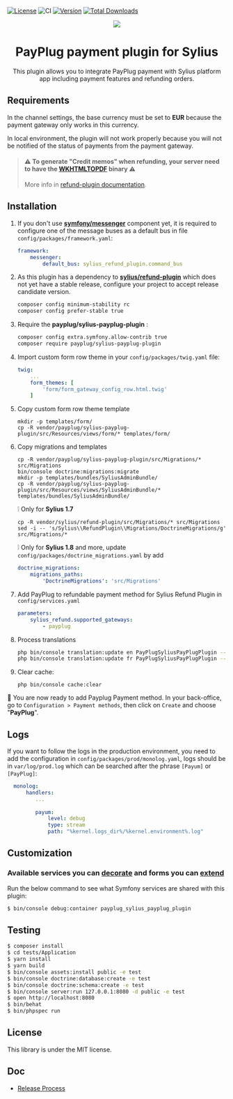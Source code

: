 [![License](https://img.shields.io/packagist/l/payplug/payplug-sylius.svg)](https://github.com/payplug/SyliusPayPlugPlugin/blob/master/LICENSE)
![CI](https://github.com/payplug/SyliusPayPlugPlugin/workflows/CI/badge.svg?branch=master)
[![Version](https://img.shields.io/packagist/v/payplug/payplug-sylius.svg)](https://packagist.org/packages/payplug/payplug-sylius)
[![Total Downloads](https://poser.pugx.org/payplug/payplug-sylius/downloads)](https://packagist.org/packages/payplug/payplug-sylius)

<p align="center">
    <a href="https://sylius.com" target="_blank">
        <img src="https://demo.sylius.com/assets/shop/img/logo.png" />
    </a>
</p>

<h1 align="center">PayPlug payment plugin for Sylius</h1>

<p align="center">This plugin allows you to integrate PayPlug payment with Sylius platform app including payment features and refunding orders.</p>

## Requirements

In the channel settings, the base currency must be set to **EUR** because the payment gateway only works in this currency. 

In local environment, the plugin will not work properly because you will not be notified of the status of payments from the payment gateway.

> #### ⚠️ To generate "Credit memos" when refunding, your server need to have the [**WKHTMLTOPDF**](https://wkhtmltopdf.org/) binary ⚠️
> More info in [refund-plugin documentation](https://github.com/Sylius/RefundPlugin/tree/master#pre---requirements). 

## Installation

1. If you don't use [**symfony/messenger**](https://packagist.org/packages/symfony/messenger) component yet, it is required to configure one of the message buses as a default bus in file `config/packages/framework.yaml`:

    ```yaml
    framework:
        messenger:
            default_bus: sylius_refund_plugin.command_bus
    ```

2. As this plugin has a dependency to [**sylius/refund-plugin**](https://packagist.org/packages/sylius/refund-plugin) which does not yet have a stable release, configure your project to accept release candidate version.

    ```bash
    composer config minimum-stability rc
    composer config prefer-stable true
    ```

3. Require the **payplug/sylius-payplug-plugin** :

    ```bash
    composer config extra.symfony.allow-contrib true
    composer require payplug/sylius-payplug-plugin
    ```

4. Import custom form row theme in your `config/packages/twig.yaml` file:
    ```yaml
    twig:
        ...
        form_themes: [
            'form/form_gateway_config_row.html.twig'
        ]
    ```

5. Copy custom form row theme template

    ```shell
    mkdir -p templates/form/
    cp -R vendor/payplug/sylius-payplug-plugin/src/Resources/views/form/* templates/form/
    ```

6. Copy migrations and templates
    ```shell
    cp -R vendor/payplug/sylius-payplug-plugin/src/Migrations/* src/Migrations
    bin/console doctrine:migrations:migrate
    mkdir -p templates/bundles/SyliusAdminBundle/
    cp -R vendor/payplug/sylius-payplug-plugin/src/Resources/views/SyliusAdminBundle/* templates/bundles/SyliusAdminBundle/
    ```

    :grey_exclamation: Only for **Sylius 1.7**
    ```shell
    cp -R vendor/sylius/refund-plugin/src/Migrations/* src/Migrations
    sed -i -- 's/Sylius\\RefundPlugin\\Migrations/DoctrineMigrations/g' src/Migrations/*
    ```

    :grey_exclamation: Only for **Sylius 1.8** and more, update `config/packages/doctrine_migrations.yaml` by add
    ```yaml
    doctrine_migrations:
        migrations_paths:
            'DoctrineMigrations': 'src/Migrations'
    ```

7. Add PayPlug to refundable payment method for Sylius Refund Plugin in `config/services.yaml`

    ```yaml
    parameters:
        sylius_refund.supported_gateways:
            - payplug
    ```

8. Process translations

    ```bash
    php bin/console translation:update en PayPlugSyliusPayPlugPlugin --dump-messages
    php bin/console translation:update fr PayPlugSyliusPayPlugPlugin --dump-messages
    ```

9. Clear cache:

    ```shell
    php bin/console cache:clear
    ```

🎉 You are now ready to add Payplug Payment method.
In your back-office, go to `Configuration > Payment methods`, then click on `Create` and choose "**PayPlug**".

## Logs

If you want to follow the logs in the production environment, you need to add the configuration in `config/packages/prod/monolog.yaml`, logs should be in `var/log/prod.log` which can be searched after the phrase `[Payum]` or `[PayPlug]`:

 ```yaml
   monolog:
       handlers:
          ...
          
          payum:
              level: debug
              type: stream
              path: "%kernel.logs_dir%/%kernel.environment%.log"
```
 
## Customization

### Available services you can [decorate](https://symfony.com/doc/current/service_container/service_decoration.html) and forms you can [extend](http://symfony.com/doc/current/form/create_form_type_extension.html)

Run the below command to see what Symfony services are shared with this plugin:
 
```bash
$ bin/console debug:container payplug_sylius_payplug_plugin
```

## Testing

```bash
$ composer install
$ cd tests/Application
$ yarn install
$ yarn build
$ bin/console assets:install public -e test
$ bin/console doctrine:database:create -e test
$ bin/console doctrine:schema:create -e test
$ bin/console server:run 127.0.0.1:8080 -d public -e test
$ open http://localhost:8080
$ bin/behat
$ bin/phpspec run
```

## License

This library is under the MIT license.

## Doc
- [Release Process](RELEASE.md)
